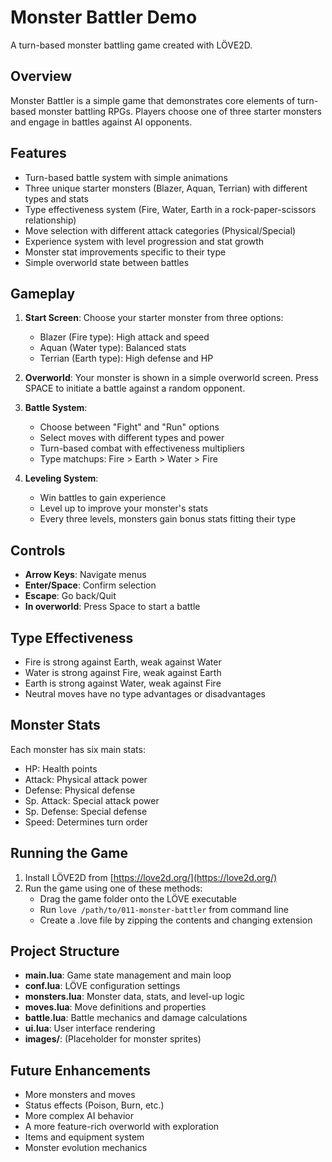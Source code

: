 # Monster Battler Demo

A turn-based monster battling game created with LÖVE2D.

## Overview

Monster Battler is a simple game that demonstrates core elements of turn-based monster battling RPGs. Players choose one of three starter monsters and engage in battles against AI opponents.

## Features

- Turn-based battle system with simple animations
- Three unique starter monsters (Blazer, Aquan, Terrian) with different types and stats
- Type effectiveness system (Fire, Water, Earth in a rock-paper-scissors relationship)
- Move selection with different attack categories (Physical/Special)
- Experience system with level progression and stat growth
- Monster stat improvements specific to their type
- Simple overworld state between battles

## Gameplay

1. **Start Screen**: Choose your starter monster from three options:
   - Blazer (Fire type): High attack and speed
   - Aquan (Water type): Balanced stats
   - Terrian (Earth type): High defense and HP

2. **Overworld**: Your monster is shown in a simple overworld screen. Press SPACE to initiate a battle against a random opponent.

3. **Battle System**: 
   - Choose between "Fight" and "Run" options
   - Select moves with different types and power
   - Turn-based combat with effectiveness multipliers
   - Type matchups: Fire > Earth > Water > Fire

4. **Leveling System**:
   - Win battles to gain experience
   - Level up to improve your monster's stats
   - Every three levels, monsters gain bonus stats fitting their type

## Controls

- **Arrow Keys**: Navigate menus
- **Enter/Space**: Confirm selection
- **Escape**: Go back/Quit
- **In overworld**: Press Space to start a battle

## Type Effectiveness

- Fire is strong against Earth, weak against Water
- Water is strong against Fire, weak against Earth
- Earth is strong against Water, weak against Fire
- Neutral moves have no type advantages or disadvantages

## Monster Stats

Each monster has six main stats:
- HP: Health points
- Attack: Physical attack power
- Defense: Physical defense
- Sp. Attack: Special attack power
- Sp. Defense: Special defense
- Speed: Determines turn order

## Running the Game

1. Install LÖVE2D from [https://love2d.org/](https://love2d.org/)
2. Run the game using one of these methods:
   - Drag the game folder onto the LÖVE executable
   - Run `love /path/to/011-monster-battler` from command line
   - Create a .love file by zipping the contents and changing extension

## Project Structure

- **main.lua**: Game state management and main loop
- **conf.lua**: LÖVE configuration settings
- **monsters.lua**: Monster data, stats, and level-up logic
- **moves.lua**: Move definitions and properties
- **battle.lua**: Battle mechanics and damage calculations
- **ui.lua**: User interface rendering
- **images/**: (Placeholder for monster sprites)

## Future Enhancements

- More monsters and moves
- Status effects (Poison, Burn, etc.)
- More complex AI behavior
- A more feature-rich overworld with exploration
- Items and equipment system
- Monster evolution mechanics